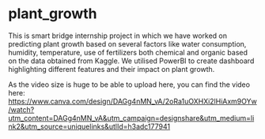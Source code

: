 # plant_growth
This is smart bridge internship project in which we have worked on predicting plant growth based on several factors like water consumption, humidity, temperature, use of fertilizers both chemical and organic based on the data obtained from Kaggle.
We utilised PowerBI to create dashboard highlighting different features and their impact on plant growth.

As the video size is huge to be able to upload here,
you can find the video here: https://www.canva.com/design/DAGg4nMN_vA/2oRa1uOXHXi2lHiAxm9OYw/watch?utm_content=DAGg4nMN_vA&utm_campaign=designshare&utm_medium=link2&utm_source=uniquelinks&utlId=h3adc177941
